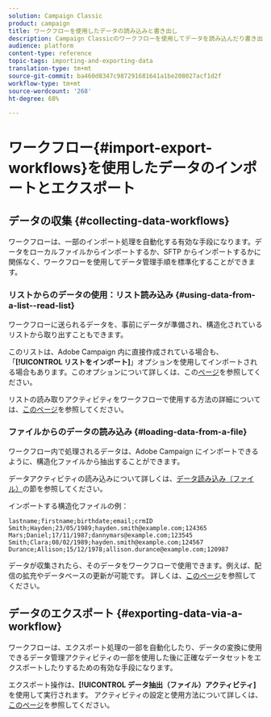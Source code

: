 ```yaml
---
solution: Campaign Classic
product: campaign
title: ワークフローを使用したデータの読み込みと書き出し
description: Campaign Classicのワークフローを使用してデータを読み込んだり書き出したりする方法を説明します。
audience: platform
content-type: reference
topic-tags: importing-and-exporting-data
translation-type: tm+mt
source-git-commit: ba460d8347c987291681641a1be208027acf1d2f
workflow-type: tm+mt
source-wordcount: '268'
ht-degree: 68%

---
```



# ワークフロー{#import-export-workflows}を使用したデータのインポートとエクスポート

## データの収集 {#collecting-data-workflows}

ワークフローは、一部のインポート処理を自動化する有効な手段になります。データをローカルファイルからインポートするか、SFTP からインポートするかに関係なく、ワークフローを使用してデータ管理手順を標準化することができます。

### リストからのデータの使用：リスト読み込み {#using-data-from-a-list--read-list}

ワークフローに送られるデータを、事前にデータが準備され、構造化されているリストから取り出すこともできます。

このリストは、Adobe Campaign 内に直接作成されている場合も、「**[!UICONTROL リストをインポート]**」オプションを使用してインポートされる場合もあります。このオプションについて詳しくは、この[ページ](../../platform/using/about-generic-imports-exports.md)を参照してください。

リストの読み取りアクティビティをワークフローで使用する方法の詳細については、[このページ](../../workflow/using/read-list.md)を参照してください。

### ファイルからのデータの読み込み {#loading-data-from-a-file}

ワークフロー内で処理されるデータは、Adobe Campaign にインポートできるように、構造化ファイルから抽出することができます。

データアクティビティの読み込みについて詳しくは、[データ読み込み（ファイル）](../../workflow/using/data-loading--file-.md)の節を参照してください。

インポートする構造化ファイルの例：

```
lastname;firstname;birthdate;email;crmID
Smith;Hayden;23/05/1989;hayden.smith@example.com;124365
Mars;Daniel;17/11/1987;dannymars@example.com;123545
Smith;Clara;08/02/1989;hayden.smith@example.com;124567
Durance;Allison;15/12/1978;allison.durance@example.com;120987
```

データが収集されたら、そのデータをワークフローで使用できます。例えば、配信の拡充やデータベースの更新が可能です。 詳しくは、[このページ](../../workflow/using/how-to-use-workflow-data.md)を参照してください。

## データのエクスポート {#exporting-data-via-a-workflow}

ワークフローは、エクスポート処理の一部を自動化したり、データの変換に使用できるデータ管理アクティビティの一部を使用した後に正確なデータセットをエクスポートしたりするための有効な手段になります。

エクスポート操作は、**[!UICONTROL データ抽出（ファイル）アクティビティ]**&#x200B;を使用して実行されます。 アクティビティの設定と使用方法について詳しくは、[このページ](../../workflow/using/extraction--file-.md)を参照してください。
